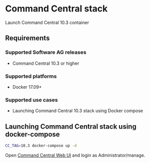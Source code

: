 <!-- Copyright 2013 - 2018 Software AG, Darmstadt, Germany and/or its licensors

   SPDX-License-Identifier: Apache-2.0

    Licensed under the Apache License, Version 2.0 (the "License");
    you may not use this file except in compliance with the License.
    You may obtain a copy of the License at

        http://www.apache.org/licenses/LICENSE-2.0

    Unless required by applicable law or agreed to in writing, software
    distributed under the License is distributed on an "AS IS" BASIS,
     WITHOUT WARRANTIES OR CONDITIONS OF ANY KIND, either express or implied.
     See the License for the specific language governing permissions and

     limitations under the License.                                                  

-->

# Command Central stack

Launch Command Central 10.3 container

## Requirements

### Supported Software AG releases

* Command Central 10.3 or higher

### Supported platforms

* Docker 17.09+

### Supported use cases

* Launching Command Central 10.3 stack using Docker compose

## Launching Command Central stack using docker-compose

```bash
CC_TAG=10.3 docker-compose up -d
```

Open [Command Central Web UI](https://localhost:8091) and login as Administrator/manage.
